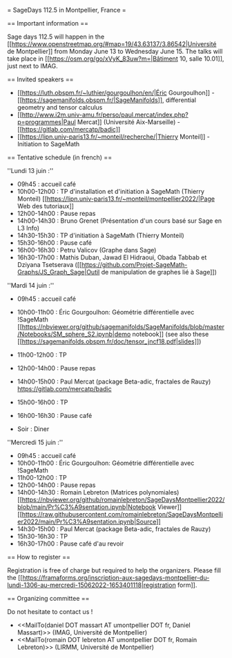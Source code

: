 = SageDays 112.5 in Montpellier, France =

== Important information ==

Sage days 112.5 will happen in the [[https://www.openstreetmap.org/#map=19/43.63137/3.86542|Université de Montpellier]] from Monday June 13 to Wednesday June 15. The talks will take place in [[https://osm.org/go/xVyK_83uw?m=|Bâtiment 10, salle 10.01]], just next to IMAG.

== Invited speakers ==

 * [[https://luth.obspm.fr/~luthier/gourgoulhon/en/|Éric Gourgoulhon]] - [[https://sagemanifolds.obspm.fr/|SageManifolds]], differential geometry and tensor calculus
 * [[http://www.i2m.univ-amu.fr/perso/paul.mercat/index.php?p=programmes|Paul Mercat]] (Université Aix-Marseille) - [[https://gitlab.com/mercatp/badic]]
 * [[https://lipn.univ-paris13.fr/~monteil/recherche/|Thierry Monteil]] - Initiation to SageMath


== Tentative schedule (in french) ==

''Lundi 13 juin :''
 * 09h45       : accueil café
 * 10h00-12h00 : TP d'installation et d'initiation à SageMath (Thierry Monteil) [[https://lipn.univ-paris13.fr/~monteil/montpellier2022/|Page Web des tutoriaux]]
 * 12h00-14h00 : Pause repas
 * 14h00-14h30 : Bruno Grenet (Présentation d'un cours basé sur Sage en L3 Info)
 * 14h30-15h30 : TP d'initiation à SageMath (Thierry Monteil)
 * 15h30-16h00 : Pause café
 * 16h00-16h30 : Petru Valicov (Graphe dans Sage)
 * 16h30-17h00 : Mathis Duban, Jawad El Hidraoui, Obada Tabbab et Dziyana Tsetserava ([[https://github.com/Projet-SageMath-Graphs/JS_Graph_Sage|Outil de manipulation de graphes lié à Sage]])


''Mardi 14 juin :''
 * 09h45       : accueil café
 * 10h00-11h00 : Éric Gourgoulhon: Géométrie différentielle avec !SageMath [[https://nbviewer.org/github/sagemanifolds/SageManifolds/blob/master/Notebooks/SM_sphere_S2.ipynb|demo notebook]] (see also these [[https://sagemanifolds.obspm.fr/doc/tensor_jncf18.pdf|slides]])
 * 11h00-12h00 : TP
 * 12h00-14h00 : Pause repas
 * 14h00-15h00 : Paul Mercat (package Beta-adic, fractales de Rauzy) https://gitlab.com/mercatp/badic
 * 15h00-16h00 : TP
 * 16h00-16h30 : Pause café

 * Soir : Diner

''Mercredi 15 juin :''
 * 09h45       : accueil café
 * 10h00-11h00 : Éric Gourgoulhon: Géométrie différentielle avec !SageMath
 * 11h00-12h00 : TP
 * 12h00-14h00 : Pause repas
 * 14h00-14h30 : Romain Lebreton (Matrices polynomiales) [[https://nbviewer.org/github/romainlebreton/SageDaysMontpellier2022/blob/main/Pr%C3%A9sentation.ipynb|Notebook Viewer]] [[https://raw.githubusercontent.com/romainlebreton/SageDaysMontpellier2022/main/Pr%C3%A9sentation.ipynb|Source]]
 * 14h30-15h00 : Paul Mercat (package Beta-adic, fractales de Rauzy)
 * 15h30-16h30 : TP
 * 16h30-17h00 : Pause café d'au revoir


== How to register ==

Registration is free of charge but required to help the organizers. Please fill the [[https://framaforms.org/inscription-aux-sagedays-montpellier-du-lundi-1306-au-mercredi-15062022-1653401118|registration form]].

== Organizing committee ==

Do not hesitate to contact us !

 * <<MailTo(daniel DOT massart AT umontpellier DOT fr, Daniel Massart)>> (IMAG, Université de Montpellier)
 * <<MailTo(romain DOT lebreton AT umontpellier DOT fr, Romain Lebreton)>> (LIRMM, Université de Montpellier)
